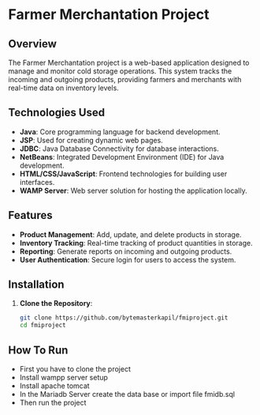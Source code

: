 # Farmer Merchantation Project

## Overview

The Farmer Merchantation project is a web-based application designed to manage and monitor cold storage operations. This system tracks the incoming and outgoing products, providing farmers and merchants with real-time data on inventory levels.

## Technologies Used

- **Java**: Core programming language for backend development.
- **JSP**: Used for creating dynamic web pages.
- **JDBC**: Java Database Connectivity for database interactions.
- **NetBeans**: Integrated Development Environment (IDE) for Java development.
- **HTML/CSS/JavaScript**: Frontend technologies for building user interfaces.
- **WAMP Server**: Web server solution for hosting the application locally.

## Features

- **Product Management**: Add, update, and delete products in storage.
- **Inventory Tracking**: Real-time tracking of product quantities in storage.
- **Reporting**: Generate reports on incoming and outgoing products.
- **User Authentication**: Secure login for users to access the system.

## Installation

1. **Clone the Repository**:
   ```bash
   git clone https://github.com/bytemasterkapil/fmiproject.git
   cd fmiproject

## How To Run

- First you have to clone the project
- Install wampp server setup
- Install apache tomcat
- In the Mariadb Server create the data base or import file fmidb.sql
- Then run the project
  
